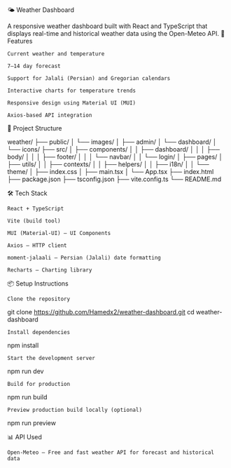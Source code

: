 🌤️ Weather Dashboard

A responsive weather dashboard built with React and TypeScript that displays real-time and historical weather data using the Open-Meteo API.
🚀 Features

    Current weather and temperature

    7–14 day forecast

    Support for Jalali (Persian) and Gregorian calendars

    Interactive charts for temperature trends

    Responsive design using Material UI (MUI)

    Axios-based API integration

🧠 Project Structure

weather/
├── public/
│   └── images/
│       ├── admin/
│       └── dashboard/
│           └── icons/
├── src/
│   ├── components/
│   │   ├── dashboard/
│   │   │   ├── body/
│   │   │   ├── footer/
│   │   │   └── navbar/
│   │   └── login/
│   ├── pages/
│   ├── utils/
│   │   ├── contexts/
│   │   ├── helpers/
│   │   ├── i18n/
│   │   └── theme/
│   ├── index.css
│   ├── main.tsx
│   └── App.tsx
├── index.html
├── package.json
├── tsconfig.json
├── vite.config.ts
└── README.md

🛠️ Tech Stack

    React + TypeScript

    Vite (build tool)

    MUI (Material-UI) – UI Components

    Axios – HTTP client

    moment-jalaali – Persian (Jalali) date formatting

    Recharts – Charting library

📦 Setup Instructions

    Clone the repository

git clone https://github.com/Hamedx2/weather-dashboard.git
cd weather-dashboard

    Install dependencies

npm install

    Start the development server

npm run dev

    Build for production

npm run build

    Preview production build locally (optional)

npm run preview

📊 API Used

    Open-Meteo – Free and fast weather API for forecast and historical data
